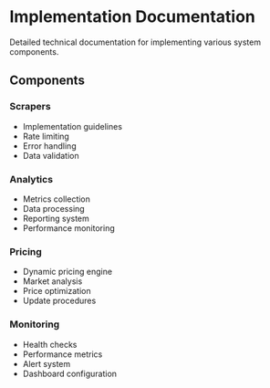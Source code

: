 # Implementation Documentation

Detailed technical documentation for implementing various system components.

## Components

### Scrapers
- Implementation guidelines
- Rate limiting
- Error handling
- Data validation

### Analytics
- Metrics collection
- Data processing
- Reporting system
- Performance monitoring

### Pricing
- Dynamic pricing engine
- Market analysis
- Price optimization
- Update procedures

### Monitoring
- Health checks
- Performance metrics
- Alert system
- Dashboard configuration